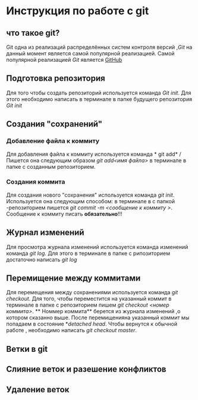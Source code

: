 # Инструкция по работе с git

## что такое git?
Git одна из реализаций распределённых систем контроля версий ,*Git* на данный момент является самой популярной реализацией. Самой популярной реализацией *Git* является [GitHub](https://github.com)
## Подготовка репозитория


Для того чтобы создать репозиторий используется команда *Git init*. Для этого необходимо написать в терминале в папке будущего репозитория *Git init*

## Создания "сохранений"

### Добавление файла к коммиту

Для добавления файла к коммиту используется команда * git add* / Пишется она следующим образом *git add<имя файла>* в терминале в папке с созданным репозиторием.

### Создания коммита 
Для создания нового "сохранения" используется команда *git init*. Используется она следующим способом: в терминале в с папкой -репозиторием пишется *git commit -m <сообщение к коммиту >*. Сообщение к коммиту писать **обязательно**!!!

## Журнал изменений
Для просмотра журнала изменений используется команда изменений команда *git log*. Для этого в терминале в папке с рипозиторием достаточно написать *git log*

## Перемищение между коммитами
Для перемещения между сохранениями используется команда *git checkout*. Для того, чтобы переместится на указанный коммит в терминале в папке с репозиторием пишем *git checkout <номер коммита>*. ** Номмер коммита** берется из журнала изменений ,о котором сказанно выше. После перемищенияна указанный коммит мы попадаем в состояние **detached head*. Чтобы вернутся к обычной работе , необходимо написать *git checkout master*.

## Ветки в git

## Слияние веток и разешение конфликтов

## Удаление веток